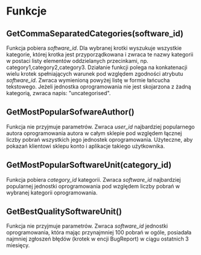  # Funkcje

## GetCommaSeparatedCategories(software_id)

Funkcja pobiera *software_id*. Dla wybranej krotki wyszukuje wszystkie kategorie, której krotka jest przyporządkowana i zwraca te nazwy kategorii w postaci listy elementów oddzielanych przecinkami, np. category1,category2,category3. Działanie funkcji polega na konkatenacji wielu krotek spełniających warunek pod względem zgodności atrybutu *software_id*. Zwraca wymienioną powyżej listę w formie łańcucha tekstowego. Jeżeli jednostka oprogramowania nie jest skojarzona z żadną kategorią, zwraca napis: "uncategorised".

## GetMostPopularSofwareAuthor()

Funkcja nie przyjmuje parametrów. Zwraca *user_id* najbardziej popularnego autora oprogramowania autora w całym sklepie pod względem łącznej liczby pobrań wszystkich jego jednostek oprogramowania. Użyteczne, aby pokazań klientowi sklepu konto i aplikacje takiego użytkownika.

## GetMostPopularSoftwareUnit(category_id)

Funkcja pobiera *category_id* kategorii. Zwraca *software_id* najbardziej popularnej jednostki oprogramowania pod względem liczby pobrań w wybranej kategorii oprogramowania.

## GetBestQualitySoftwareUnit()

Funkcja nie przyjmuje parametrów. Zwraca *software_id* jednostki oprogramowania, która mając przynajmniej 100 pobrań w ogóle, posiadała najmniej zgłoszeń błędów (krotek w encji BugReport) w ciągu ostatnich 3 miesięcy.
